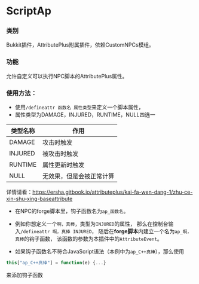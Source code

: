 # ScriptAp

### 类别
Bukkit插件，AttributePlus附属插件，依赖CustomNPCs模组。

### 功能
允许自定义可以执行NPC脚本的AttributePlus属性。

### 使用方法：

* 使用`/defineattr 函数名 属性类型`来定义一个脚本属性，
* 属性类型为DAMAGE，INJURED，RUNTIME，NULL四选一

|类型名称|作用|
|-|-|
|DAMAGE|攻击时触发|
|INJURED|被攻击时触发|
|RUNTIME|属性更新时触发|
|NULL|无效果，但是会被正常计算|

详情请看：https://ersha.gitbook.io/attributeplus/kai-fa-wen-dang-1/zhu-ce-xin-shu-xing-baseattribute

* 在NPC的forge脚本里，钩子函数名为`ap_函数名`。

* 例如你想定义一个`啊，真棒`，类型为`INJURED`的属性，
那么在控制台输入`/defineattr 啊，真棒 INJURED`，
随后在**forge脚本**内建立一个名为`ap_啊，真棒`的钩子函数，
该函数的参数为本插件中的`AttributeEvent`。

* 如果钩子函数名不符合JavaScript语法（本例中为`ap_C++真棒`），那么使用
```javascript
this["ap_C++真棒"] = function(e) {...}
```
来添加钩子函数
